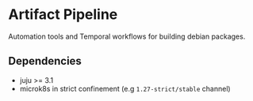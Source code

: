 # Artifact Pipeline

Automation tools and Temporal workflows for building debian packages.

## Dependencies

* juju >= 3.1
* microk8s in strict confinement (e.g `1.27-strict/stable` channel)
